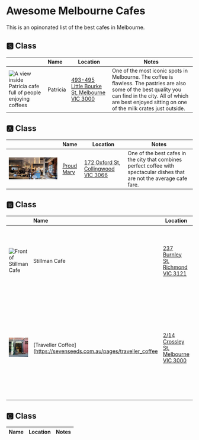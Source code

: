# Awesome Melbourne Cafes

This is an opinonated list of the best cafes in Melbourne.

## 🆂 Class

|  | Name | Location | Notes |
| --- | :-- | --- | --- | 
| ![A view inside Patricia cafe full of people enjoying coffees](https://cdn.shopify.com/s/files/1/0081/6978/3362/files/1.jpg?v=1587792739) | Patricia | [493-495 Little Bourke St, Melbourne VIC 3000](https://www.google.com/maps/place/Patricia+Coffee+Brewers/@-37.8146665,144.9560459,17z/data=!3m1!4b1!4m5!3m4!1s0x6ad65d4b9e54519f:0xcc098fa60b839081!8m2!3d-37.8146708!4d144.9582346) | One of the most iconic spots in Melbourne. The coffee is flawless. The pastries are also some of the best quality you can find in the city. All of which are best enjoyed sitting on one of the milk crates just outside.


## 🅰 Class

| | Name | Location | Notes |
| --- | :-- | --- | --- | 
| ![Inside of empty Proud Mary cafe with barista making coffee](/images/proud-mary.jpg) | [Proud Mary](https://www.proudmarycoffee.com.au) | [172 Oxford St, Collingwood VIC 3066](https://goo.gl/maps/ifrVpNjwYYUUR9aq8) | One of the best cafes in the city that combines perfect coffee with spectacular dishes that are not the average cafe fare.


## 🅱 Class

| | Name | Location | Notes |
| --- | :-- | --- | --- |
| ![Front of Stillman Cafe](https://lh3.googleusercontent.com/p/AF1QipNfs8MSS4Z159_fDk0G5dqodTeU7Y5ULHOLCU7a=w1080-h608-p-no-v0) | Stillman Cafe | [237 Burnley St, Richmond VIC 3121](https://g.page/stillman-cafe) | A wonderful little spot with an intimate outdoor area. Great sandwiches keep this cafe in the `B` category. 
| ![Traveller from the outside](/images/traveller-coffee.jpeg) | [Traveller Coffee](https://sevenseeds.com.au/pages/traveller_coffee | [2/14 Crossley St, Melbourne VIC 3000](https://g.co/kgs/3RdLVb8) | A staple for coffee in the CBD - always quick and generally good, but some variable when drinking non-diary milks drop it from an 🅰 Class to 🅱.

## 🅲 Class

| Name | Location | Notes |
| :-- | --- | --- | 